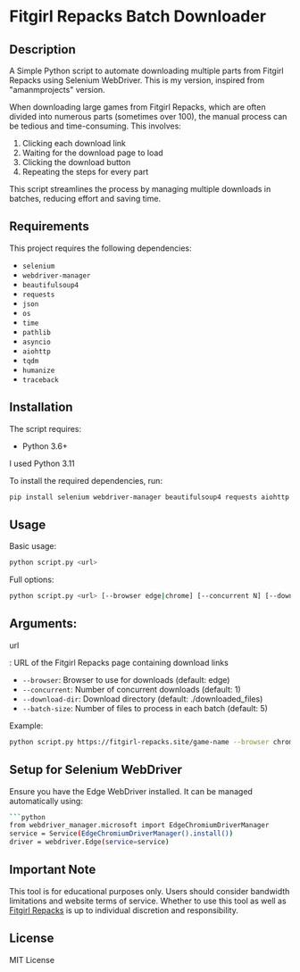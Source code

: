 # Fitgirl Repacks Batch Downloader

## Description
A Simple Python script to automate downloading multiple parts from Fitgirl Repacks using Selenium WebDriver. This is my version, inspired from "amanmprojects" version.

When downloading large games from Fitgirl Repacks, which are often divided into numerous parts (sometimes over 100), the manual process can be tedious and time-consuming. This involves:

1. Clicking each download link
2. Waiting for the download page to load
3. Clicking the download button
4. Repeating the steps for every part

This script streamlines the process by managing multiple downloads in batches, reducing effort and saving time.

## Requirements

This project requires the following dependencies:

- `selenium`
- `webdriver-manager`
- `beautifulsoup4`
- `requests`
- `json`
- `os`
- `time`
- `pathlib`
- `asyncio`
- `aiohttp`
- `tqdm`
- `humanize`
- `traceback`

## Installation

The script requires:
- Python 3.6+

I used Python 3.11

To install the required dependencies, run:

```sh
pip install selenium webdriver-manager beautifulsoup4 requests aiohttp tqdm humanize
```

## Usage
Basic usage:
```bash
python script.py <url> 
```

Full options:
```bash
python script.py <url> [--browser edge|chrome] [--concurrent N] [--download-dir DIR] [--batch-size N]
```

Arguments:
- 

url

: URL of the Fitgirl Repacks page containing download links
- `--browser`: Browser to use for downloads (default: edge)
- `--concurrent`: Number of concurrent downloads (default: 1) 
- `--download-dir`: Download directory (default: ./downloaded_files)
- `--batch-size`: Number of files to process in each batch (default: 5)

Example:
```bash
python script.py https://fitgirl-repacks.site/game-name --browser chrome --download-dir D:\Downloads --batch-size 10

```


## Setup for Selenium WebDriver
Ensure you have the Edge WebDriver installed. It can be managed automatically using:
``` bash
```python
from webdriver_manager.microsoft import EdgeChromiumDriverManager
service = Service(EdgeChromiumDriverManager().install())
driver = webdriver.Edge(service=service)
```

## Important Note

This tool is for educational purposes only. Users should consider bandwidth limitations and website terms of service. Whether to use this tool as well as [Fitgirl Repacks](https://fitgirl-repacks.site) is up to individual discretion and responsibility.

## License

MIT License

